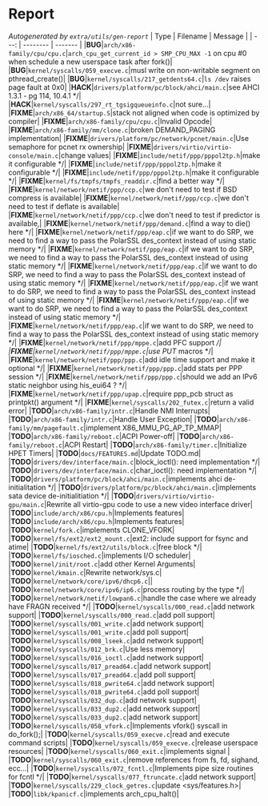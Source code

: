 # Report
*Autogenerated by `extra/utils/gen-report`*
| Type | Filename | Message |
| ---: | -------- | ------- |
|**BUG**|`arch/x86-family/cpu/cpu.c`|`arch_cpu_get_current_id > SMP_CPU_MAX -1` on cpu #0 when schedule a new userspace task after fork()|
|**BUG**|`kernel/syscalls/059_execve.c`|musl write on non-writable segment on pthread_create()|
|**BUG**|`kernel/syscalls/217_getdents64.c`|`ls /dev` raises page fault at 0x0|
|**HACK**|`drivers/platform/pc/block/ahci/main.c`|see AHCI 1.3.1 - pg 114, 10.4.1 */|
|**HACK**|`kernel/syscalls/297_rt_tgsigqueueinfo.c`|not sure...|
|**FIXME**|`arch/x86_64/startup.S`|stack not aligned when code is optimized by compiler|
|**FIXME**|`arch/x86-family/cpu/cpu.c`|Invalid Opcode|
|**FIXME**|`arch/x86-family/mm/clone.c`|broken DEMAND_PAGING implementation|
|**FIXME**|`drivers/platform/pc/network/pcnet/main.c`|Use semaphore for pcnet rx ownership|
|**FIXME**|`drivers/virtio/virtio-console/main.c`|change values|
|**FIXME**|`include/netif/ppp/pppol2tp.h`|make it configurable */|
|**FIXME**|`include/netif/ppp/pppol2tp.h`|make it configurable */|
|**FIXME**|`include/netif/ppp/pppol2tp.h`|make it configurable */|
|**FIXME**|`kernel/fs/tmpfs/tmpfs_readdir.c`|find a better way */|
|**FIXME**|`kernel/network/netif/ppp/ccp.c`|we don't need to test if BSD compress is available|
|**FIXME**|`kernel/network/netif/ppp/ccp.c`|we don't need to test if deflate is available|
|**FIXME**|`kernel/network/netif/ppp/ccp.c`|we don't need to test if predictor is available,|
|**FIXME**|`kernel/network/netif/ppp/demand.c`|find a way to die() here */|
|**FIXME**|`kernel/network/netif/ppp/eap.c`|if we want to do SRP, we need to find a way to pass the PolarSSL des_context instead of using static memory */|
|**FIXME**|`kernel/network/netif/ppp/eap.c`|if we want to do SRP, we need to find a way to pass the PolarSSL des_context instead of using static memory */|
|**FIXME**|`kernel/network/netif/ppp/eap.c`|if we want to do SRP, we need to find a way to pass the PolarSSL des_context instead of using static memory */|
|**FIXME**|`kernel/network/netif/ppp/eap.c`|if we want to do SRP, we need to find a way to pass the PolarSSL des_context instead of using static memory */|
|**FIXME**|`kernel/network/netif/ppp/eap.c`|if we want to do SRP, we need to find a way to pass the PolarSSL des_context instead of using static memory */|
|**FIXME**|`kernel/network/netif/ppp/eap.c`|if we want to do SRP, we need to find a way to pass the PolarSSL des_context instead of using static memory */|
|**FIXME**|`kernel/network/netif/ppp/mppe.c`|add PFC support */|
|**FIXME**|`kernel/network/netif/ppp/mppe.c`|use PUT* macros */|
|**FIXME**|`kernel/network/netif/ppp/ppp.c`|add idle time support and make it optional */|
|**FIXME**|`kernel/network/netif/ppp/ppp.c`|add stats per PPP session */|
|**FIXME**|`kernel/network/netif/ppp/ppp.c`|should we add an IPv6 static neighbor using his_eui64 ? */|
|**FIXME**|`kernel/network/netif/ppp/upap.c`|require ppp_pcb struct as printpkt() argument */|
|**FIXME**|`kernel/syscalls/202_futex.c`|return a valid error|
|**TODO**|`arch/x86-family/intr.c`|Handle NMI Interrupts|
|**TODO**|`arch/x86-family/intr.c`|Handle User Exception|
|**TODO**|`arch/x86-family/mm/pagefault.c`|implement X86_MMU_PG_AP_TP_MMAP|
|**TODO**|`arch/x86-family/reboot.c`|ACPI Power-off|
|**TODO**|`arch/x86-family/reboot.c`|ACPI Restart|
|**TODO**|`arch/x86-family/timer.c`|Initialize HPET Timers|
|**TODO**|`docs/FEATURES.md`|Update TODO.md|
|**TODO**|`drivers/dev/interface/main.c`|block_ioctl(): need implementation */|
|**TODO**|`drivers/dev/interface/main.c`|char_ioctl(): need implementation */|
|**TODO**|`drivers/platform/pc/block/ahci/main.c`|implements ahci de-initialitation */|
|**TODO**|`drivers/platform/pc/block/ahci/main.c`|implements sata device de-initialitiation */|
|**TODO**|`drivers/virtio/virtio-gpu/main.c`|Rewrite all virtio-gpu code to use a new video interface driver|
|**TODO**|`include/arch/x86/cpu.h`|Implements features|
|**TODO**|`include/arch/x86/cpu.h`|Implements features|
|**TODO**|`kernel/fork.c`|implements CLONE_VFORK|
|**TODO**|`kernel/fs/ext2/ext2_mount.c`|ext2: include support for fsync and atime|
|**TODO**|`kernel/fs/ext2/utils/block.c`|free block */|
|**TODO**|`kernel/fs/iosched.c`|implements I/O scheduler|
|**TODO**|`kernel/init/root.c`|add other Kernel Arguments|
|**TODO**|`kernel/kmain.c`|Rewrite network/sys.c|
|**TODO**|`kernel/network/core/ipv6/dhcp6.c`||
|**TODO**|`kernel/network/core/ipv6/ip6.c`|process routing by the type */|
|**TODO**|`kernel/network/netif/lowpan6.c`|handle the case where we already have FRAGN received */|
|**TODO**|`kernel/syscalls/000_read.c`|add network support|
|**TODO**|`kernel/syscalls/000_read.c`|add poll support|
|**TODO**|`kernel/syscalls/001_write.c`|add network support|
|**TODO**|`kernel/syscalls/001_write.c`|add poll support|
|**TODO**|`kernel/syscalls/008_lseek.c`|add network support|
|**TODO**|`kernel/syscalls/012_brk.c`|Use less memory|
|**TODO**|`kernel/syscalls/016_ioctl.c`|add network support|
|**TODO**|`kernel/syscalls/017_pread64.c`|add network support|
|**TODO**|`kernel/syscalls/017_pread64.c`|add poll support|
|**TODO**|`kernel/syscalls/018_pwrite64.c`|add network support|
|**TODO**|`kernel/syscalls/018_pwrite64.c`|add poll support|
|**TODO**|`kernel/syscalls/032_dup.c`|add network support|
|**TODO**|`kernel/syscalls/033_dup2.c`|add network support|
|**TODO**|`kernel/syscalls/033_dup2.c`|add network support|
|**TODO**|`kernel/syscalls/058_vfork.c`|Implements vfork() syscall in do_fork();|
|**TODO**|`kernel/syscalls/059_execve.c`|read and execute command scripts|
|**TODO**|`kernel/syscalls/059_execve.c`|release userspace resources|
|**TODO**|`kernel/syscalls/060_exit.c`|implements signal     |
|**TODO**|`kernel/syscalls/060_exit.c`|remove references from fs, fd, sighand, ecc...|
|**TODO**|`kernel/syscalls/072_fcntl.c`|Implements pipe size routines for fcntl */|
|**TODO**|`kernel/syscalls/077_ftruncate.c`|add network support|
|**TODO**|`kernel/syscalls/229_clock_getres.c`|update <sys/features.h>|
|**TODO**|`libk/kpanicf.c`|implements arch_cpu_halt()|

